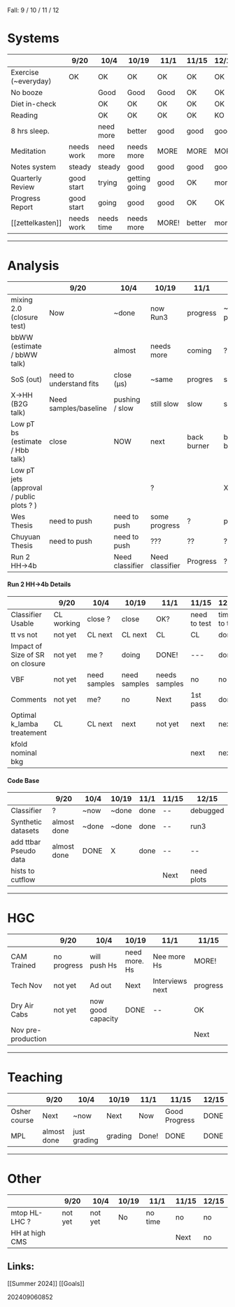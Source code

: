 Fall: 9 / 10 / 11 / 12


# Systems
|                       | 9/20       | 10/4       | 10/19         | 11/1  | 11/15  | 12/15 |
| --------------------- | ---------- | ---------- | ------------- | ----- | ------ | ----- |
| Exercise  (~everyday) | OK         | OK         | OK            | OK    | OK     | OK    |
| No booze              |            | Good       | Good          | Good  | OK     | OK    |
| Diet in-check         |            | OK         | OK            | OK    | OK     | OK    |
| Reading               |            | OK         | OK            | OK    | OK     | KO    |
| 8 hrs sleep.          |            | need more  | better        | good  | good   | good  |
| Meditation            | needs work | need more  | needs more    | MORE  | MORE   | MORE  |
| Notes system          | steady     | steady     | good          | good  | good   | good  |
| Quarterly Review      | good start | trying     | getting going | good  | OK     | more  |
| Progress Report       | good start | going      | good          | good  | OK     | OK    |
| [[zettelkasten]]      | needs work | needs time | needs more    | MORE! | better | more  |

-----
# Analysis 
|                                          | 9/20                    | 10/4            | 10/19           | 11/1        | 11/15       | 12/15       |
| ---------------------------------------- | ----------------------- | --------------- | --------------- | ----------- | ----------- | ----------- |
| mixing 2.0 (closure test)                | Now                     | ~done           | now Run3        | progress    | ~1st pass   | Run3        |
| bbWW (estimate / bbWW talk)              |                         | almost          | needs more      | coming      | ?           | ?           |
| SoS (out)                                | need to understand fits | close (µs)      | ~same           | progres     | slow        | movement    |
| X→HH (B2G talk)                          | Need samples/baseline   | pushing / slow  | still slow      | slow        | slow        | slow        |
| Low pT bs (estimate / Hbb talk)          | close                   | NOW             | next            | back burner | back burner | back burner |
| Low pT jets (approval / public plots ? ) |                         |                 | ?               |             | XX          | xx          |
| Wes Thesis                               | need to push            | need to push    | some progress   | ?           | progress    | progress    |
| Chuyuan Thesis                           | need to push            | need to push    | ???             | ??          | ??          | ??          |
| Run 2 HH→4b                              |                         | Need classifier | Need classifier | Progress    | ?           | AN out      |

#### Run 2 HH→4b Details
|                                 | 9/20       | 10/4         | 10/19        | 11/1          | 11/15        | 12/15        |
| ------------------------------- | ---------- | ------------ | ------------ | ------------- | ------------ | ------------ |
| Classifier Usable               | CL working | close ?      | close        | OK?           | need to test | time to test |
| tt vs not                       | not yet    | CL next      | CL next      | CL            | CL           | done !       |
| Impact of Size of SR on closure | not yet    | me ?         | doing        | DONE!         | ---          | done !       |
| VBF                             | not yet    | need samples | need samples | needs samples | no           | no           |
| Comments                        | not yet    | me?          | no           | Next          | 1st pass     | done !       |
| Optimal k_lamba treatement      | CL         | CL next      | next         | not yet       | next         | next         |
| kfold nominal bkg               |            |              |              |               | next         | next         |


#### Code Base
|                       | 9/20        | 10/4  | 10/19 | 11/1 | 11/15 | 12/15      |
| --------------------- | ----------- | ----- | ----- | ---- | ----- | ---------- |
| Classifier            | ?           | ~now  | ~done | done | --    | debugged   |
| Synthetic datasets    | almost done | ~done | ~done | done | --    | run3       |
| add ttbar Pseudo data | almost done | DONE  | X     | done | --    | --         |
| hists to cutflow      |             |       |       |      | Next  | need plots |

-----
# HGC
|                    | 9/20        | 10/4              | 10/19         | 11/1            | 11/15    | 12/15 |
| ------------------ | ----------- | ----------------- | ------------- | --------------- | -------- | ----- |
| CAM Trained        | no progress | will push Hs      | need more. Hs | Nee more Hs     | MORE!    | MORE! |
| Tech  Nov          | not yet     | Ad out            | Next          | Interviews next | progress | done! |
| Dry Air Cabs       | not yet     | now good capacity | DONE          | --              | OK       | done  |
| Nov pre-production |             |                   |               |                 | Next     | now   |

-----
# Teaching
|              | 9/20        | 10/4         | 10/19   | 11/1  | 11/15         | 12/15 |
| ------------ | ----------- | ------------ | ------- | ----- | ------------- | ----- |
| Osher course | Next        | ~now         | Next    | Now   | Good Progress | DONE  |
| MPL          | almost done | just grading | grading | Done! | DONE          | DONE  |

-----
# Other
|                | 9/20    | 10/4    | 10/19 | 11/1    | 11/15 | 12/15 |
| -------------- | ------- | ------- | ----- | ------- | ----- | ----- |
| mtop HL-LHC ?  | not yet | not yet | No    | no time | no    | no    |
| HH at high CMS |         |         |       |         | Next  | no    |





## Links: 
[[Summer 2024]]
[[Goals]]



202409060852
